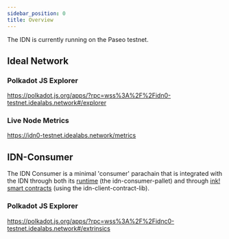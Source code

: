 ```yaml
---
sidebar_position: 0
title: Overview
---
```


The IDN is currently running on the Paseo testnet. 

## Ideal Network

### Polkadot JS Explorer
https://polkadot.js.org/apps/?rpc=wss%3A%2F%2Fidn0-testnet.idealabs.network#/explorer

### Live Node Metrics
https://idn0-testnet.idealabs.network/metrics


## IDN-Consumer

The IDN Consumer is a minimal 'consumer' parachain that is integrated with the IDN through both its [runtime](../parachains/runtime_integration/parachain_runtime_integration.md) (the idn-consumer-pallet) and through [ink! smart contracts](../parachains/smart_contracts/ink.md) (using the idn-client-contract-lib).

### Polkadot JS Explorer
https://polkadot.js.org/apps/?rpc=wss%3A%2F%2Fidnc0-testnet.idealabs.network#/extrinsics